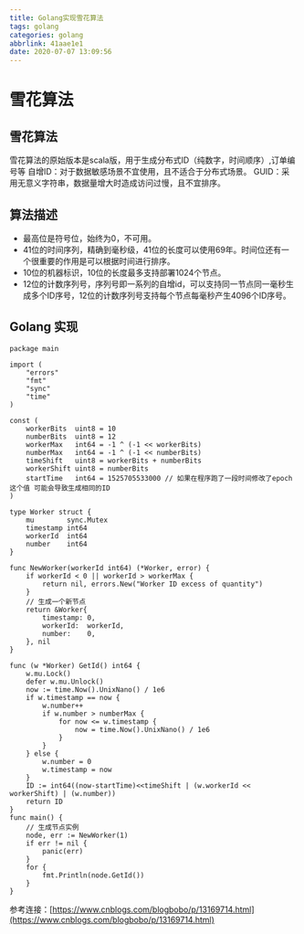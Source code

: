 ```yaml
---
title: Golang实现雪花算法
tags: golang
categories: golang
abbrlink: 41aae1e1
date: 2020-07-07 13:09:56
---
```


# 雪花算法

## 雪花算法

雪花算法的原始版本是scala版，用于生成分布式ID（纯数字，时间顺序）,订单编号等
    自增ID：对于数据敏感场景不宜使用，且不适合于分布式场景。 GUID：采用无意义字符串，数据量增大时造成访问过慢，且不宜排序。

## 算法描述
* 最高位是符号位，始终为0，不可用。
* 41位的时间序列，精确到毫秒级，41位的长度可以使用69年。时间位还有一个很重要的作用是可以根据时间进行排序。
* 10位的机器标识，10位的长度最多支持部署1024个节点。
* 12位的计数序列号，序列号即一系列的自增id，可以支持同一节点同一毫秒生成多个ID序号，12位的计数序列号支持每个节点每毫秒产生4096个ID序号。


## Golang 实现
```golang
package main

import (
    "errors"
    "fmt"
    "sync"
    "time"
)

const (
    workerBits  uint8 = 10
    numberBits  uint8 = 12
    workerMax   int64 = -1 ^ (-1 << workerBits)
    numberMax   int64 = -1 ^ (-1 << numberBits)
    timeShift   uint8 = workerBits + numberBits
    workerShift uint8 = numberBits
    startTime   int64 = 1525705533000 // 如果在程序跑了一段时间修改了epoch这个值 可能会导致生成相同的ID
)

type Worker struct {
    mu        sync.Mutex
    timestamp int64
    workerId  int64
    number    int64
}

func NewWorker(workerId int64) (*Worker, error) {
    if workerId < 0 || workerId > workerMax {
        return nil, errors.New("Worker ID excess of quantity")
    }
    // 生成一个新节点
    return &Worker{
        timestamp: 0,
        workerId:  workerId,
        number:    0,
    }, nil
}

func (w *Worker) GetId() int64 {
    w.mu.Lock()
    defer w.mu.Unlock()
    now := time.Now().UnixNano() / 1e6
    if w.timestamp == now {
        w.number++
        if w.number > numberMax {
            for now <= w.timestamp {
                now = time.Now().UnixNano() / 1e6
            }
        }
    } else {
        w.number = 0
        w.timestamp = now
    }
    ID := int64((now-startTime)<<timeShift | (w.workerId << workerShift) | (w.number))
    return ID
}
func main() {
    // 生成节点实例
    node, err := NewWorker(1)
    if err != nil {
        panic(err)
    }
    for {
        fmt.Println(node.GetId())
    }
}

```

参考连接：[https://www.cnblogs.com/blogbobo/p/13169714.html](https://www.cnblogs.com/blogbobo/p/13169714.html)
    

